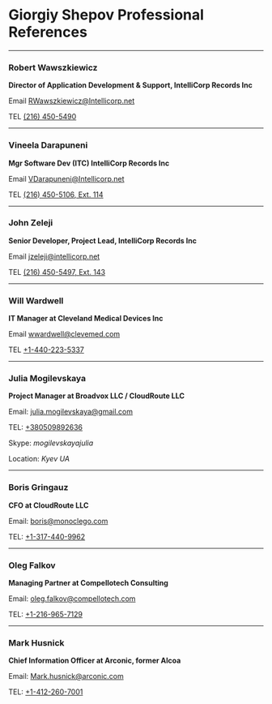 # Giorgiy Shepov Professional References

---

### Robert Wawszkiewicz
**Director of Application Development & Support, IntelliCorp Records Inc**

Email              [RWawszkiewicz@Intellicorp.net](mailto:RWawszkiewicz@Intellicorp.net)

TEL                [(216) 450-5490](tel:+1-216-450-5490)

---

### Vineela Darapuneni
**Mgr  Software Dev (ITC) IntelliCorp Records Inc**

Email              [VDarapuneni@Intellicorp.net](mailto:VDarapuneni@Intellicorp.net)

TEL                [(216) 450-5106, Ext. 114](tel:+1-216-450-5106)

---

### John Zeleji
**Senior Developer, Project Lead, IntelliCorp Records Inc**

Email              [jzeleji@intellicorp.net](mailto:jzeleji@intellicorp.net)

TEL                [(216) 450-5497, Ext. 143](tel:+1-216-450-5497)

---

### Will Wardwell       
**IT Manager at Cleveland Medical Devices Inc**

Email              [wwardwell@clevemed.com](mailto:wwardwell@clevemed.com)

TEL                [+1-440-223-5337](tel:+1-440-223-5337)

---


### Julia Mogilevskaya
**Project Manager at  Broadvox LLC / CloudRoute LLC**

Email:              [julia.mogilevskaya@gmail.com](mailto:julia.mogilevskaya@gmail.com)

TEL:                [+380509892636](tel:+380509892636)

Skype:              *mogilevskayajulia*

Location:           *Kyev UA*


---


### Boris Gringauz
**CFO at CloudRoute LLC**

Email:              [boris@monoclego.com](mailto:boris@monoclego.com)

TEL:                [+1-317-440-9962](tel:+1-317-440-9962)


---


### Oleg Falkov
**Managing Partner at Compellotech Consulting**

Email:              [oleg.falkov@compellotech.com](mailto:oleg.falkov@compellotech.com)

TEL:                [+1-216-965-7129](tel:+1-216-965-7129)


---


### Mark  Husnick
**Chief Information Officer at Arconic, former Alcoa**

Email:              [Mark.husnick@arconic.com](mailto:Mark.husnick@arconic.com)

TEL:                [+1-412-260-7001](tel:+1-412-260-7001)




